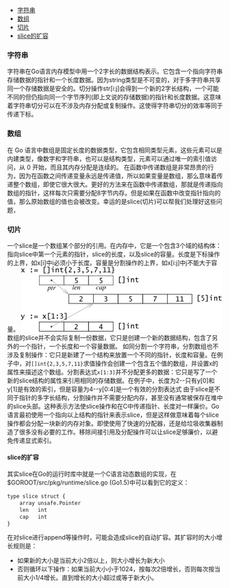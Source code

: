 <!--
author: ckeyer
head: http://blog.ckeyer.com/blog/img/logo_l.jpg
date: 2015-08-28
title: Golang中的字符串和数组
tags: 编程语言，Golang, string, array, slice
category: Golang学习笔记
status: publish
summary: 轻触一下Golang皮毛。
-->
 * [字符串](#字符串)
 * [数组](#数组)
 * [切片](#切片)
  * [slice的扩容](#slice的扩容)

### 字符串
字符串在Go语言内存模型中用一个2字长的数据结构表示。它包含一个指向字符串存储数据的指针和一个长度数据。因为string类型是不可变的，对于多字符串共享同一个存储数据是安全的。切分操作str[i:j]会得到一个新的2字长结构，一个可能不同的但仍指向同一个字节序列(即上文说的存储数据)的指针和长度数据。这意味着字符串切分可以在不涉及内存分配或复制操作。这使得字符串切分的效率等同于传递下标。

### 数组
在 Go 语言中数组是固定长度的数据类型，它包含相同类型元素，这些元素可以是内建类型，像数字和字符串，也可以是结构类型，元素可以通过唯一的索引值访问，从 0 开始，而且其内存分配是连续的。
在函数中传递数组是非常昂贵的行为，因为在函数之间传递变量永远是传递值，所以如果变量是数组，那么意味着传递整个数组，即使它很大很大。更好的方法来在函数中传递数组，那就是传递指向数组的指针，这样每次只需要分配8字节内存。但是如果在函数中改变指针指向的值，那么原始数组的值也会被改变。幸运的是slice(切片)可以帮我们处理好这些问题，

### 切片
一个slice是一个数组某个部分的引用。在内存中，它是一个包含3个域的结构体：指向slice中第一个元素的指针，slice的长度，以及slice的容量。长度是下标操作的上界，如x[i]中i必须小于长度。容量是分割操作的上界，如x[i:j]中j不能大于容量。
![](img/godata_slice.png)
数组的slice并不会实际复制一份数据，它只是创建一个新的数据结构，包含了另外的一个指针，一个长度和一个容量数据。
如同分割一个字符串，分割数组也不涉及复制操作：它只是新建了一个结构来放置一个不同的指针，长度和容量。在例子中，对`[]int{2,3,5,7,11}`求值操作会创建一个包含五个值的数组，并设置x的属性来描述这个数组。分割表达式`x[1:3]`并不分配更多的数据：它只是写了一个新的slice结构的属性来引用相同的存储数据。在例子中，长度为2--只有y[0]和y[1]是有效的索引，但是容量为4--y[0:4]是一个有效的分割表达式
由于slice是不同于指针的多字长结构，分割操作并不需要分配内存，甚至没有通常被保存在堆中的slice头部。这种表示方法使slice操作和在C中传递指针、长度对一样廉价。Go语言最初使用一个指向以上结构的指针来表示slice，但是这样做意味着每个slice操作都会分配一块新的内存对象。即使使用了快速的分配器，还是给垃圾收集器制造了很多没有必要的工作。移除间接引用及分配操作可以让slice足够廉价，以避免传递显式索引。

#### slice的扩容
其实slice在Go的运行时库中就是一个C语言动态数组的实现，在 $GOROOT/src/pkg/runtime/slice.go (Go1.5)中可以看到它的定义：

```
type slice struct {
	array unsafe.Pointer
	len   int
	cap   int
}
```

在对slice进行append等操作时，可能会造成slice的自动扩容。其扩容时的大小增长规则是：

- 如果新的大小是当前大小2倍以上，则大小增长为新大小
- 否则循环以下操作：如果当前大小小于1024，按每次2倍增长，否则每次按当前大小1/4增长。直到增长的大小超过或等于新大小。




